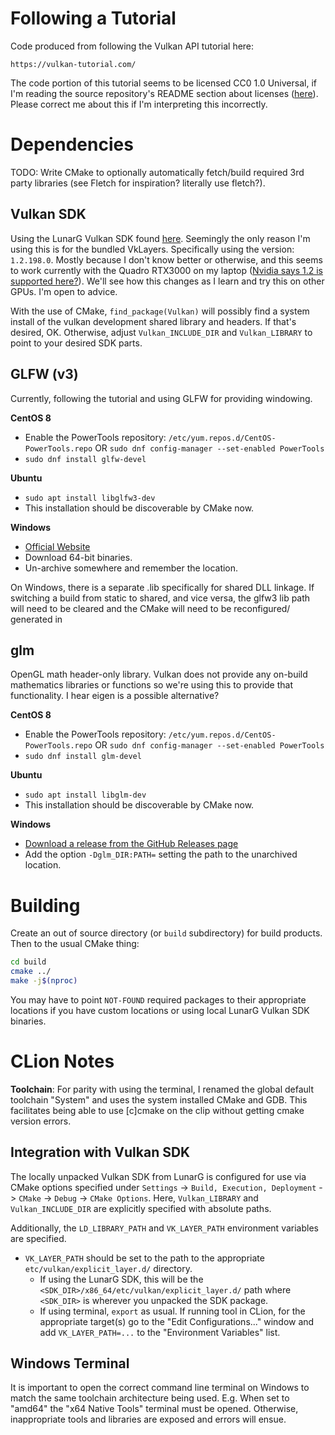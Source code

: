 # Following a Tutorial
Code produced from following the Vulkan API tutorial here:

    https://vulkan-tutorial.com/

The code portion of this tutorial seems to be licensed CC0 1.0 Universal,
if I'm reading the source repository's README section about licenses
([here](https://github.com/Overv/VulkanTutorial#license)).
Please correct me about this if I'm interpreting this incorrectly.

# Dependencies
TODO: Write CMake to optionally automatically fetch/build required 3rd party libraries
(see Fletch for inspiration? literally use fletch?).

## Vulkan SDK
Using the LunarG Vulkan SDK found [here](https://vulkan.lunarg.com/sdk/home).
Seemingly the only reason I'm using this is for the bundled VkLayers.
Specifically using the version: `1.2.198.0`.
Mostly because I don't know better or otherwise, and this seems to work
currently with the Quadro RTX3000 on my laptop
([Nvidia says 1.2 is supported here?](https://developer.nvidia.com/vulkan-driver)).
We'll see how this changes as I learn and try this on other GPUs.
I'm open to advice.

With the use of CMake, `find_package(Vulkan)` will possibly find a system
install of the vulkan development shared library and headers.
If that's desired, OK.
Otherwise, adjust `Vulkan_INCLUDE_DIR` and `Vulkan_LIBRARY` to point to your
desired SDK parts.

## GLFW (v3)
Currently, following the tutorial and using GLFW for providing windowing.

**CentOS 8**
- Enable the PowerTools repository:
  `/etc/yum.repos.d/CentOS-PowerTools.repo`
  OR `sudo dnf config-manager --set-enabled PowerTools`
- `sudo dnf install glfw-devel`

**Ubuntu**
- `sudo apt install libglfw3-dev`
- This installation should be discoverable by CMake now.

**Windows**
- [Official Website](https://www.glfw.org/download.html)
- Download 64-bit binaries.
- Un-archive somewhere and remember the location.

On Windows, there is a separate .lib specifically for shared DLL linkage.
If switching a build from static to shared, and vice versa, the glfw3 lib
path will need to be cleared and the CMake will need to be reconfigured/
generated in

## glm
OpenGL math header-only library.
Vulkan does not provide any on-build mathematics libraries or functions so we're using this to
provide that functionality.
I hear eigen is a possible alternative?

**CentOS 8**
- Enable the PowerTools repository:
  `/etc/yum.repos.d/CentOS-PowerTools.repo`
  OR `sudo dnf config-manager --set-enabled PowerTools`
- `sudo dnf install glm-devel`

**Ubuntu**
- `sudo apt install libglm-dev`
- This installation should be discoverable by CMake now.

**Windows**
- [Download a release from the GitHub Releases page](
  https://github.com/g-truc/glm/releases)
- Add the option `-Dglm_DIR:PATH=` setting the path to the unarchived location.

# Building
Create an out of source directory (or `build` subdirectory) for build products.
Then to the usual CMake thing:
```bash
cd build
cmake ../
make -j$(nproc)
```

You may have to point `NOT-FOUND` required packages to their appropriate locations if
you have custom locations or using local LunarG Vulkan SDK binaries.

# CLion Notes
**Toolchain**:
For parity with using the terminal, I renamed the global default
toolchain "System" and uses the system installed CMake and GDB.
This facilitates being able to use \[c\]cmake on the clip without getting cmake
version errors.

## Integration with Vulkan SDK
The locally unpacked Vulkan SDK from LunarG is configured for use via CMake
options specified under `Settings` -> `Build, Execution, Deployment` -> `CMake`
-> `Debug` -> `CMake Options`. Here, `Vulkan_LIBRARY` and `Vulkan_INCLUDE_DIR`
are explicitly specified with absolute paths.

Additionally, the `LD_LIBRARY_PATH` and `VK_LAYER_PATH` environment variables
are specified.
* `VK_LAYER_PATH` should be set to the path to the appropriate
  `etc/vulkan/explicit_layer.d/` directory.
  * If using the LunarG SDK, this will be the
    `<SDK_DIR>/x86_64/etc/vulkan/explicit_layer.d/` path where `<SDK_DIR>` is
    wherever you unpacked the SDK package.
  * If using terminal, `export` as usual.
    If running tool in CLion, for the appropriate target(s) go to the "Edit
    Configurations..." window and add `VK_LAYER_PATH=...` to the "Environment
    Variables" list.

## Windows Terminal
It is important to open the correct command line terminal on Windows to match
the same toolchain architecture being used.
E.g. When set to "amd64" the "x64 Native Tools" terminal must be opened.
Otherwise, inappropriate tools and libraries are exposed and errors will ensue.
